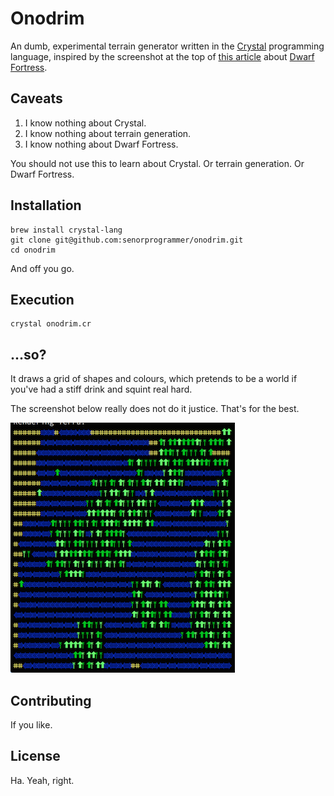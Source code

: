 # Onodrim

An dumb, experimental terrain generator written in the [Crystal](http://crystal-lang.org) programming language, inspired by the
screenshot at the top of [this article](http://www.seattleweekly.com/arts/enormous-dwarf-2610456/) about [Dwarf Fortress](http://www.bay12games.com/dwarves/).

## Caveats

1. I know nothing about Crystal.
2. I know nothing about terrain generation.
3. I know nothing about Dwarf Fortress.

You should not use this to learn about Crystal. Or terrain generation. Or Dwarf Fortress.

## Installation

	brew install crystal-lang
	git clone git@github.com:senorprogrammer/onodrim.git
	cd onodrim

And off you go.

## Execution

    crystal onodrim.cr

## ...so?

It draws a grid of shapes and colours, which pretends to be a world if you've had a stiff drink and squint real hard.

The screenshot below really does not do it justice. That's for the best.

![screenshot](./docs/screenshot.png)

## Contributing

If you like.

## License

Ha. Yeah, right.